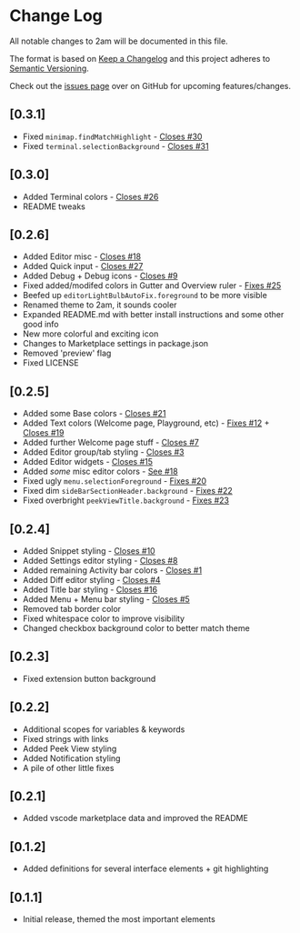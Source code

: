 # Change Log

All notable changes to 2am will be documented in this file.

The format is based on [Keep a Changelog](http://keepachangelog.com/en/1.0.0/) and this project adheres to [Semantic Versioning](http://semver.org/spec/v2.0.0.html).

Check out the [issues page](https://github.com/33p/2am/issues) over on GitHub for upcoming features/changes.

## [0.3.1]
- Fixed `minimap.findMatchHighlight` - [Closes #30](https://github.com/33p/2am/issues/30)
- Fixed `terminal.selectionBackground` - [Closes #31](https://github.com/33p/2am/issues/31)

## [0.3.0]
- Added Terminal colors - [Closes #26](https://github.com/33p/2am/issues/26)
- README tweaks

## [0.2.6]
- Added Editor misc - [Closes #18](https://github.com/33p/2am/issues/18)
- Added Quick input - [Closes #27](https://github.com/33p/2am/issues/27)
- Added Debug + Debug icons - [Closes #9](https://github.com/33p/2am/issues/9)
- Fixed added/modifed colors in Gutter and Overview ruler - [Fixes #25](https://github.com/33p/2am/issues/25)
- Beefed up `editorLightBulbAutoFix.foreground` to be more visible
- Renamed theme to 2am, it sounds cooler
- Expanded README.md with better install instructions and some other good info
- New more colorful and exciting icon
- Changes to Marketplace settings in package.json
- Removed 'preview' flag
- Fixed LICENSE

## [0.2.5]
- Added some Base colors - [Closes #21](https://github.com/33p/2am/issues/21)
- Added Text colors (Welcome page, Playground, etc) - [Fixes #12](https://github.com/33p/2am/issues/12) + [Closes #19](https://github.com/33p/2am/issues/19)
- Added further Welcome page stuff - [Closes #7](https://github.com/33p/2am/issues/7)
- Added Editor group/tab styling - [Closes #3](https://github.com/33p/2am/issues/3)
- Added Editor widgets - [Closes #15](https://github.com/33p/2am/issues/15)
- Added *some* misc editor colors - [See #18](https://github.com/33p/2am/issues/18)
- Fixed ugly `menu.selectionForeground` - [Fixes #20](https://github.com/33p/2am/issues/20)
- Fixed dim `sideBarSectionHeader.background` - [Fixes #22](https://github.com/33p/2am/issues/22)
- Fixed overbright `peekViewTitle.background` - [Fixes #23](https://github.com/33p/2am/issues/23)

## [0.2.4]
- Added Snippet styling - [Closes #10](https://github.com/33p/2am/issues/10)
- Added Settings editor styling - [Closes #8](https://github.com/33p/2am/issues/8)
- Added remaining Activity bar colors - [Closes #1](https://github.com/33p/2am/issues/1)
- Added Diff editor styling - [Closes #4](https://github.com/33p/2am/issues/4)
- Added Title bar styling - [Closes #16](https://github.com/33p/2am/issues/16)
- Added Menu + Menu bar styling - [Closes #5](https://github.com/33p/2am/issues/5)
- Removed tab border color
- Fixed whitespace color to improve visibility
- Changed checkbox background color to better match theme

## [0.2.3]
- Fixed extension button background

## [0.2.2]
- Additional scopes for variables & keywords
- Fixed strings with links
- Added Peek View styling
- Added Notification styling
- A pile of other little fixes

## [0.2.1]
- Added vscode marketplace data and improved the README

## [0.1.2]
- Added definitions for several interface elements + git highlighting

## [0.1.1]
- Initial release, themed the most important elements
